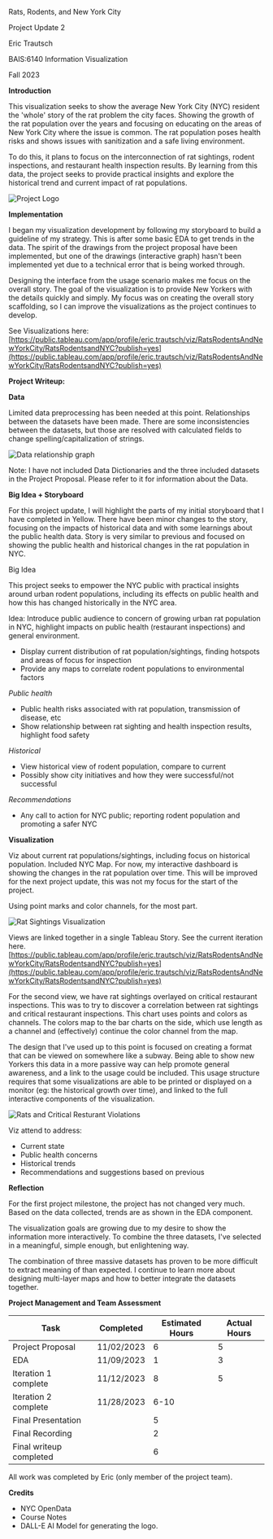 Rats, Rodents, and New York City

Project Update 2

Eric Trautsch

BAIS:6140 Information Visualization

Fall 2023

**Introduction**

This visualization seeks to show the average New York City (NYC) resident the 'whole' story of the rat problem the city faces. Showing the growth of the rat population over the years and focusing on educating on the areas of New York City where the issue is common. The rat population poses health risks and shows issues with sanitization and a safe living environment.

To do this, it plans to focus on the interconnection of rat sightings, rodent inspections, and restaurant health inspection results. By learning from this data, the project seeks to provide practical insights and explore the historical trend and current impact of rat populations. 

![Project Logo](assets/ratlogo.png)

**Implementation**

I began my visualization development by following my storyboard to build a guideline of my strategy. This is after some basic EDA to get trends in the data. The spirit of the drawings from the project proposal have been implemented, but one of the drawings (interactive graph) hasn't been implemented yet due to a technical error that is being worked through.

Designing the interface from the usage scenario makes me focus on the overall story. The goal of the visualization is to provide New Yorkers with the details quickly and simply. My focus was on creating the overall story scaffolding, so I can improve the visualizations as the project continues to develop.

See Visualizations here: [https://public.tableau.com/app/profile/eric.trautsch/viz/RatsRodentsAndNewYorkCity/RatsRodentsandNYC?publish=yes](https://public.tableau.com/app/profile/eric.trautsch/viz/RatsRodentsAndNewYorkCity/RatsRodentsandNYC?publish=yes)

**Project Writeup:**

**Data**

Limited data preprocessing has been needed at this point. Relationships between the datasets have been made. There are some inconsistencies between the datasets, but those are resolved with calculated fields to change spelling/capitalization of strings. 

![Data relationship graph](assets/relationship.png)

Note: I have not included Data Dictionaries and the three included datasets in the Project Proposal. Please refer to it for information about the Data.

**Big Idea + Storyboard**

For this project update, I will highlight the parts of my initial storyboard that I have completed in Yellow. There have been minor changes to the story, focusing on the impacts of historical data and with some learnings about the public health data. Story is very similar to previous and focused on showing the public health and historical changes in the rat population in NYC.

Big Idea

This project seeks to empower the NYC public with practical insights around urban rodent populations, including its effects on public health and how this has changed historically in the NYC area.

Idea: Introduce public audience to concern of growing urban rat population in NYC, highlight impacts on public health (restaurant inspections) and general environment.

- Display current distribution of rat population/sightings, finding hotspots and areas of focus for inspection
- Provide any maps to correlate rodent populations to environmental factors

_Public health_

- Public health risks associated with rat population, transmission of disease, etc
- Show relationship between rat sighting and health inspection results, highlight food safety

_Historical_

- View historical view of rodent population, compare to current
- Possibly show city initiatives and how they were successful/not successful

_Recommendations_

- Any call to action for NYC public; reporting rodent population and promoting a safer NYC

**Visualization**

Viz about current rat populations/sightings, including focus on historical population. Included NYC Map. For now, my interactive dashboard is showing the changes in the rat population over time. This will be improved for the next project update, this was not my focus for the start of the project.

Using point marks and color channels, for the most part.

![Rat Sightings Visualization](assets/LinewithDots.png)

Views are linked together in a single Tableau Story. See the current iteration here. [https://public.tableau.com/app/profile/eric.trautsch/viz/RatsRodentsAndNewYorkCity/RatsRodentsandNYC?publish=yes](https://public.tableau.com/app/profile/eric.trautsch/viz/RatsRodentsAndNewYorkCity/RatsRodentsandNYC?publish=yes)

For the second view, we have rat sightings overlayed on critical restaurant inspections. This was to try to discover a correlation between rat sightings and critical restaurant inspections. This chart uses points and colors as channels. The colors map to the bar charts on the side, which use length as a channel and (effectively) continue the color channel from the map.

The design that I've used up to this point is focused on creating a format that can be viewed on somewhere like a subway. Being able to show new Yorkers this data in a more passive way can help promote general awareness, and a link to the usage could be included. This usage structure requires that some visualizations are able to be printed or displayed on a monitor (eg: the historical growth over time), and linked to the full interactive components of the visualization.

![Rats and Critical Resturant Violations](assets/RackMultipart20231128-1-4lmy3i_html_1ac2a5ae7497fed7.png)

Viz attend to address:

- Current state
- Public health concerns
- Historical trends
- Recommendations and suggestions based on previous

**Reflection**

For the first project milestone, the project has not changed very much. Based on the data collected, trends are as shown in the EDA component.

The visualization goals are growing due to my desire to show the information more interactively. To combine the three datasets, I've selected in a meaningful, simple enough, but enlightening way.

The combination of three massive datasets has proven to be more difficult to extract meaning of than expected. I continue to learn more about designing multi-layer maps and how to better integrate the datasets together.

**Project Management and Team Assessment**

| **Task**                | **Completed** | **Estimated Hours** | **Actual Hours** |
| ----------------------- | ------------- | ------------------- | ---------------- |
| Project Proposal        | 11/02/2023    | 6                   | 5                |
| EDA                     | 11/09/2023    | 1                   | 3                |
| Iteration 1 complete    | 11/12/2023    | 8                   | 5                |
| Iteration 2 complete    | 11/28/2023    | 6-10                |                  |
| Final Presentation      |               | 5                   |                  |
| Final Recording         |               | 2                   |                  |
| Final writeup completed |               | 6                   |                  |

All work was completed by Eric (only member of the project team).

**Credits**

- NYC OpenData
- Course Notes
- DALL-E AI Model for generating the logo.